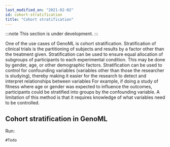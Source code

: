 ```yaml
---
last_modified_on: "2021-02-02"
id: cohort-stratification
title: "Cohort stratification"
---
```


:::note
This section is under development.
:::

One of the use cases of GenoML is cohort stratification. Stratification of clinical trials is the partitioning of subjects and results by a factor other than the treatment given. Stratification can be used to ensure equal allocation of subgroups of participants to each experimental condition. This may be done by gender, age, or other demographic factors. Stratification can be used to control for confounding variables (variables other than those the researcher is studying), thereby making it easier for the research to detect and interpret relationships between variables For example, if doing a study of fitness where age or gender was expected to influence the outcomes, participants could be stratified into groups by the confounding variable. A limitation of this method is that it requires knowledge of what variables need to be controlled.

## Cohort stratification in GenoML
Run:

```shell
#Todo
```